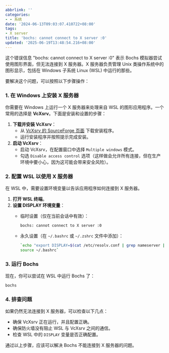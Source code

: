 ```yaml
---
abbrlink: ''
categories:
- - 系统
date: '2024-06-13T09:03:07.410722+08:00'
tags:
- X server
title: 'bochs: cannot connect to X server :0'
updated: '2025-06-19T13:48:54.216+08:00'
---
```

这个错误信息 "bochs: cannot connect to X server :0" 表示 Bochs 模拟器尝试使用图形界面，但无法连接到 X 服务器。X 服务器负责管理 Unix 类操作系统中的图形显示，包括在 Windows 子系统 Linux (WSL) 中运行的那些。

<!-- more -->

要解决这个问题，可以按照以下步骤操作：

### 1. 在 Windows 上安装 X 服务器

你需要在 Windows 上运行一个 X 服务器来处理来自 WSL 的图形应用程序。一个常用的选择是 **VcXsrv**。下面是安装和设置的步骤：

1. **下载并安装 VcXsrv**：
   * 从 [VcXsrv 的 SourceForge 页面]() 下载安装程序。
   * 运行安装程序并按照提示完成安装。
2. **启动 VcXsrv**：
   * 启动 VcXsrv，在配置窗口中选择 `Multiple windows` 模式。
   * 勾选 `Disable access control` 选项（这样做会允许所有连接，但在生产环境中要小心，因为这可能会带来安全风险）。

### 2. 配置 WSL 以使用 X 服务器

在 WSL 中，需要设置环境变量以告诉应用程序如何连接到 X 服务器。

1. **打开 WSL 终端**。
2. **设置 DISPLAY 环境变量**：
   * 临时设置（仅在当前会话中有效）：

     ```bash
     bochs: cannot connect to X server :0
     ```
   * 永久设置（在 `~/.bashrc` 或 `~/.zshrc` 文件中添加）：

     ```bash
     `echo "export DISPLAY=$(cat /etc/resolv.conf | grep nameserver | awk '{print $2}'):0.0" >> ~/.bashrc
     source ~/.bashrc`
     ```

### 3. 运行 Bochs

现在，你可以尝试在 WSL 中运行 Bochs 了：

```bash
bochs
```

### 4. 排查问题

如果仍然无法连接到 X 服务器，可以检查以下几点：

* 确保 VcXsrv 正在运行，并且配置正确。
* 确保防火墙没有阻止 WSL 与 VcXsrv 之间的通信。
* 检查 WSL 中的 `DISPLAY` 变量是否正确配置。

通过以上步骤，应该可以解决 Bochs 不能连接到 X 服务器的问题。
